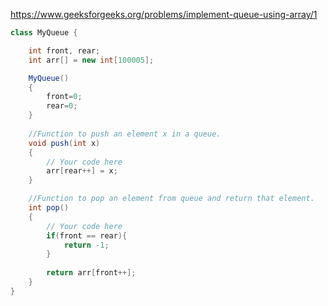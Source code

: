 https://www.geeksforgeeks.org/problems/implement-queue-using-array/1

```java
class MyQueue {

    int front, rear;
	int arr[] = new int[100005];

    MyQueue()
	{
		front=0;
		rear=0;
	}
	
	//Function to push an element x in a queue.
	void push(int x)
	{
	    // Your code here
	    arr[rear++] = x;
	} 

    //Function to pop an element from queue and return that element.
	int pop()
	{
		// Your code here
		if(front == rear){
		    return -1;
		}
		
		return arr[front++];
	} 
}
```